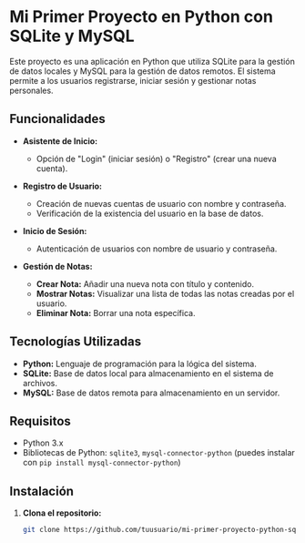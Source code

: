 # Mi Primer Proyecto en Python con SQLite y MySQL

Este proyecto es una aplicación en Python que utiliza SQLite para la gestión de datos locales y MySQL para la gestión de datos remotos. El sistema permite a los usuarios registrarse, iniciar sesión y gestionar notas personales.

## Funcionalidades

- **Asistente de Inicio:**

  - Opción de "Login" (iniciar sesión) o "Registro" (crear una nueva cuenta).

- **Registro de Usuario:**

  - Creación de nuevas cuentas de usuario con nombre y contraseña.
  - Verificación de la existencia del usuario en la base de datos.

- **Inicio de Sesión:**

  - Autenticación de usuarios con nombre de usuario y contraseña.

- **Gestión de Notas:**
  - **Crear Nota:** Añadir una nueva nota con título y contenido.
  - **Mostrar Notas:** Visualizar una lista de todas las notas creadas por el usuario.
  - **Eliminar Nota:** Borrar una nota específica.

## Tecnologías Utilizadas

- **Python:** Lenguaje de programación para la lógica del sistema.
- **SQLite:** Base de datos local para almacenamiento en el sistema de archivos.
- **MySQL:** Base de datos remota para almacenamiento en un servidor.

## Requisitos

- Python 3.x
- Bibliotecas de Python: `sqlite3`, `mysql-connector-python` (puedes instalar con `pip install mysql-connector-python`)

## Instalación

1. **Clona el repositorio:**

   ```bash
   git clone https://github.com/tuusuario/mi-primer-proyecto-python-sqlite.git
   ```
